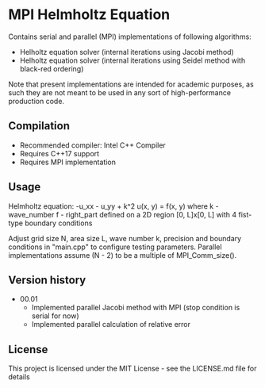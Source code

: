 # MPI Helmholtz Equation

Contains serial and parallel (MPI) implementations of following algorithms:

* Helholtz equation solver (internal iterations using Jacobi method)
* Helholtz equation solver (internal iterations using Seidel method with black-red ordering)

Note that present implementations are intended for academic purposes, as such they are not meant to be used in any sort of high-performance production code.

## Compilation

* Recommended compiler: Intel C++ Compiler
* Requires C++17 support
* Requires MPI implementation

## Usage

Helmholtz equation:
-u_xx - u_yy + k^2 u(x, y) = f(x, y)
where
k - wave_number
f - right_part
defined on a 2D region [0, L]x[0, L] with 4 fist-type boundary conditions

Adjust grid size N, area size L, wave number k, precision and boundary conditions in "main.cpp" to configure testing parameters. Parallel implementations assume (N - 2) to be a multiple of MPI_Comm_size().

## Version history

* 00.01
    * Implemented parallel Jacobi method with MPI (stop condition is serial for now)
    * Implemented parallel calculation of relative error

## License

This project is licensed under the MIT License - see the LICENSE.md file for details